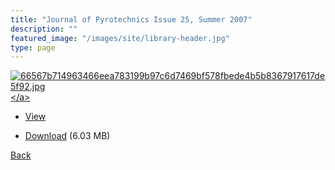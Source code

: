 ```yaml
---
title: "Journal of Pyrotechnics Issue 25, Summer 2007"
description: ""
featured_image: "/images/site/library-header.jpg"
type: page
---
```


<a href="https://drive.google.com/uc?export=view&id=1o0GkJB3lHMttH1NhNl6aDAaC2IXx9AJQ" target="_blank">![66567b714963466eea783199b97c6d7469bf578fbede4b5b8367917617de5f92.jpg](https://drive.google.com/uc?export=view&id=1FS_wg7TVJGO0dSjInKzlbbUVi-4HNYl_)</a>
* <a href="https://drive.google.com/uc?export=view&id=1o0GkJB3lHMttH1NhNl6aDAaC2IXx9AJQ" target="_blank">View</a>

* [Download](https://drive.google.com/uc?export=download&id=1o0GkJB3lHMttH1NhNl6aDAaC2IXx9AJQ) (6.03 MB)

[Back](/library/)
